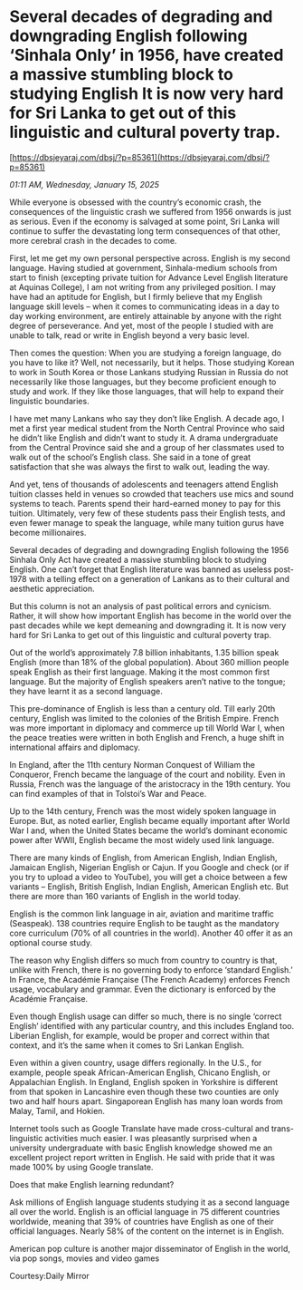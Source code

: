 # Several decades of degrading and downgrading English following ‘Sinhala Only’ in 1956, have created a massive stumbling block to studying English It is now very hard for Sri Lanka to get out of this linguistic and cultural poverty trap.

[https://dbsjeyaraj.com/dbsj/?p=85361](https://dbsjeyaraj.com/dbsj/?p=85361)

*01:11 AM, Wednesday, January 15, 2025*

While everyone is obsessed with the country’s economic crash, the consequences of the linguistic crash we suffered from 1956 onwards is just as serious. Even if the economy is salvaged at some point, Sri Lanka will continue to suffer the devastating long term consequences of that other, more cerebral crash in the decades to come.

First, let me get my own personal perspective across. English is my second language. Having studied at government, Sinhala-medium schools from start to finish (excepting private tuition for Advance Level English literature at Aquinas College), I am not writing from any privileged position. I may have had an aptitude for English, but I firmly believe that my English language skill levels – when it comes to communicating ideas in a day to day working environment, are entirely attainable by anyone with the right degree of perseverance. And yet, most of the people I studied with are unable to talk, read or write in English beyond a very basic level.

Then comes the question: When you are studying a foreign language, do you have to like it? Well, not necessarily, but it helps. Those studying Korean to work in South Korea or those Lankans studying Russian in Russia do not necessarily like those languages, but they become proficient enough to study and work. If they like those languages, that will help to expand their linguistic boundaries.

I have met many Lankans who say they don’t like English. A decade ago, I met a first year medical student from the North Central Province who said he didn’t like English and didn’t want to study it. A drama undergraduate from the Central Province said she and a group of her classmates used to walk out of the school’s English class. She said in a tone of great satisfaction that she was always the first to walk out, leading the way.

And yet, tens of thousands of adolescents and teenagers attend English tuition classes held in venues so crowded that teachers use mics and sound systems to teach. Parents spend their hard-earned money to pay for this tuition. Ultimately, very few of these students pass their English tests, and even fewer manage to speak the language, while many tuition gurus have become millionaires.

Several decades of degrading and downgrading English following the 1956 Sinhala Only Act have created a massive stumbling block to studying English. One can’t forget that English literature was banned as useless post-1978 with a telling effect on a generation of Lankans as to their cultural and aesthetic appreciation.

But this column is not an analysis of past political errors and cynicism. Rather, it will show how important English has become in the world over the past decades while we kept demeaning and downgrading it. It is now very hard for Sri Lanka to get out of this linguistic and cultural poverty trap.

Out of the world’s approximately 7.8 billion inhabitants, 1.35 billion speak English (more than 18% of the global population). About 360 million people speak English as their first language. Making it the most common first language. But the majority of English speakers aren’t native to the tongue; they have learnt it as a second language.

This pre-dominance of English is less than a century old. Till early 20th century, English was limited to the colonies of the British Empire. French was more important in diplomacy and commerce up till World War I, when the peace treaties were written in both English and French, a huge shift in international affairs and diplomacy.

In England, after the 11th century Norman Conquest of William the Conqueror, French became the language of the court and nobility. Even in Russia, French was the language of the aristocracy in the 19th century. You can find examples of that in Tolstoi’s War and Peace.

Up to the 14th century, French was the most widely spoken language in Europe. But, as noted earlier, English became equally important after World War I and, when the United States became the world’s dominant economic power after WWII, English became the most widely used link language.

There are many kinds of English, from American English, Indian English, Jamaican English, Nigerian English or Cajun.  If you Google and check (or if you try to upload a video to YouTube), you will get a choice between a few variants – English, British English, Indian English, American English etc. But there are more than 160 variants of English in the world today.

English is the common link language in air, aviation and maritime traffic (Seaspeak). 138 countries require English to be taught as the mandatory core curriculum (70% of all countries in the world). Another 40 offer it as an optional course study.

The reason why English differs so much from country to country is that, unlike with French, there is no governing body to enforce ‘standard English.’ In France, the Académie Française (The French Academy) enforces French usage, vocabulary and grammar. Even the dictionary is enforced by the Académie Française.

Even though English usage can differ so much, there is no single ‘correct English’ identified with any particular country, and this includes England too. Liberian English, for example, would be proper and correct within that context, and it’s the same when it comes to Sri Lankan English.

Even within a given country, usage differs regionally. In the U.S., for example, people speak African-American English, Chicano English, or Appalachian English. In England, English spoken in Yorkshire is different from that spoken in Lancashire even though these two counties are only two and half hours apart. Singaporean English has many loan words from Malay, Tamil, and Hokien.

Internet tools such as Google Translate have made cross-cultural and trans-linguistic activities much easier. I was pleasantly surprised when a university undergraduate with basic English knowledge showed me an excellent project report written in English. He said with pride that it was made 100% by using Google translate.

Does that make English learning redundant?

Ask millions of English language students studying it as a second language all over the world. English is an official language in 75 different countries worldwide, meaning that 39% of countries have English as one of their official languages. Nearly 58% of the content on the internet is in English.

American pop culture is another major disseminator of English in the world, via pop songs, movies and video games

Courtesy:Daily Mirror

